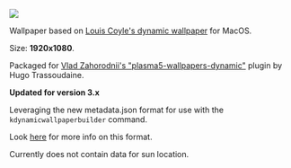 ![](https://github.com/hugotrsd/dynamicwallpaper-lakeside-louis-coyle/blob/master/contents/images/preview.jpg)

Wallpaper based on [Louis Coyle's dynamic wallpaper](https://dynamicwallpaper.club/wallpaper/jculsb683ok) for MacOS.

Size: **1920x1080**.


Packaged for [Vlad Zahorodnii's "plasma5-wallpapers-dynamic"](https://github.com/zzag/plasma5-wallpapers-dynamic) plugin by Hugo Trassoudaine.

**Updated for version 3.x**

Leveraging the new metadata.json format for use with the `kdynamicwallpaperbuilder` command.

Look [here](https://github.com/zzag/plasma5-wallpapers-dynamic/blob/master/src/tools/builder/README.md) for more info on this format.

Currently does not contain data for sun location.
